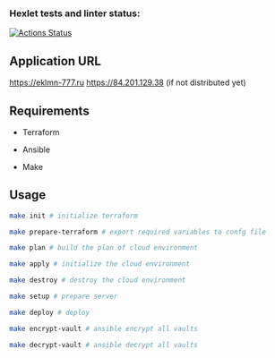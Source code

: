 ### Hexlet tests and linter status:
[![Actions Status](https://github.com/eklmn-777/devops-for-programmers-project-77/workflows/hexlet-check/badge.svg)](https://github.com/eklmn-777/devops-for-programmers-project-77/actions)

## Application URL
https://eklmn-777.ru
https://84.201.129.38 (if not distributed yet)


## Requirements
- Terraform

- Ansible

- Make

## Usage

```bash
make init # initialize terraform

make prepare-terraform # export required variables to confg file

make plan # build the plan of cloud environment

make apply # initialize the cloud environment

make destroy # destroy the cloud environment

make setup # prepare server

make deploy # deploy

make encrypt-vault # ansible encrypt all vaults

make decrypt-vault # ansible decrypt all vaults
```